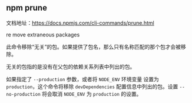 ## npm prune

文档地址：https://docs.npmjs.com/cli-commands/prune.html

re move extraneous packages



此命令移除“无关”的包。如果提供了包名，那么只有名称匹配的那个包才会被移除。

无关的包指的是没有在父包的依赖关系列表中列出的包。



如果指定了 `--production` 参数，或者将 `NODE_ENV` 环境变量 设置为 `production`，这个命令将移除 `devDependencies` 配置信息中列出的包。设置 `--no-production` 将会取消 `NODE_ENV` 为 `production` 的设置。